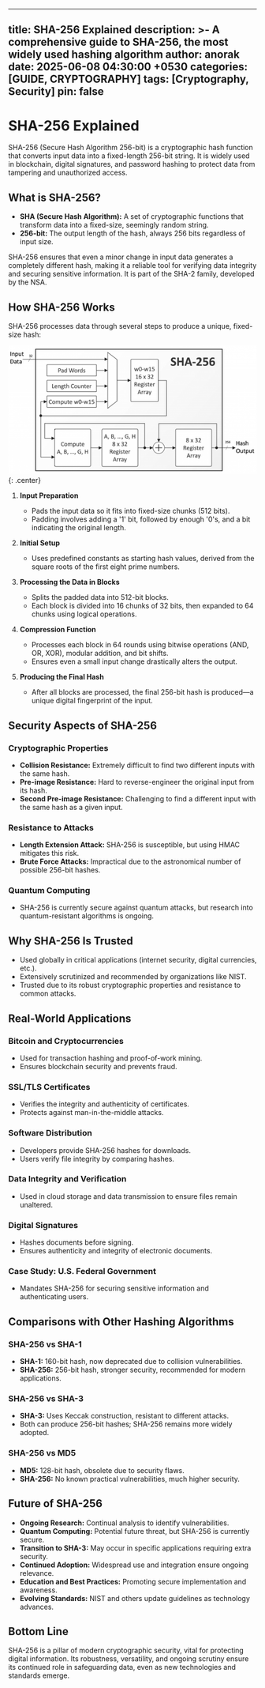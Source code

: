 
---
title: SHA-256 Explained
description: >-
    A comprehensive guide to SHA-256, the most widely used hashing algorithm
author: anorak
date: 2025-06-08 04:30:00 +0530
categories: [GUIDE, CRYPTOGRAPHY]
tags: [Cryptography, Security]
pin: false
---

# SHA-256 Explained

SHA-256 (Secure Hash Algorithm 256-bit) is a cryptographic hash function that converts input data into a fixed-length 256-bit string. It is widely used in blockchain, digital signatures, and password hashing to protect data from tampering and unauthorized access.

## What is SHA-256?

- **SHA (Secure Hash Algorithm):** A set of cryptographic functions that transform data into a fixed-size, seemingly random string.
- **256-bit:** The output length of the hash, always 256 bits regardless of input size.

SHA-256 ensures that even a minor change in input data generates a completely different hash, making it a reliable tool for verifying data integrity and securing sensitive information. It is part of the SHA-2 family, developed by the NSA.



## How SHA-256 Works

SHA-256 processes data through several steps to produce a unique, fixed-size hash:

![Diagram illustrating the SHA-256 hashing process with labeled steps](/assets/img/202506/sha.png){: .center}

1. **Input Preparation**
   - Pads the input data so it fits into fixed-size chunks (512 bits).
   - Padding involves adding a '1' bit, followed by enough '0's, and a bit indicating the original length.

2. **Initial Setup**
   - Uses predefined constants as starting hash values, derived from the square roots of the first eight prime numbers.

3. **Processing the Data in Blocks**
   - Splits the padded data into 512-bit blocks.
   - Each block is divided into 16 chunks of 32 bits, then expanded to 64 chunks using logical operations.

4. **Compression Function**
   - Processes each block in 64 rounds using bitwise operations (AND, OR, XOR), modular addition, and bit shifts.
   - Ensures even a small input change drastically alters the output.

5. **Producing the Final Hash**
   - After all blocks are processed, the final 256-bit hash is produced—a unique digital fingerprint of the input.



## Security Aspects of SHA-256

### Cryptographic Properties

- **Collision Resistance:** Extremely difficult to find two different inputs with the same hash.
- **Pre-image Resistance:** Hard to reverse-engineer the original input from its hash.
- **Second Pre-image Resistance:** Challenging to find a different input with the same hash as a given input.

### Resistance to Attacks

- **Length Extension Attack:** SHA-256 is susceptible, but using HMAC mitigates this risk.
- **Brute Force Attacks:** Impractical due to the astronomical number of possible 256-bit hashes.

### Quantum Computing

- SHA-256 is currently secure against quantum attacks, but research into quantum-resistant algorithms is ongoing.



## Why SHA-256 Is Trusted

- Used globally in critical applications (internet security, digital currencies, etc.).
- Extensively scrutinized and recommended by organizations like NIST.
- Trusted due to its robust cryptographic properties and resistance to common attacks.



## Real-World Applications

### Bitcoin and Cryptocurrencies

- Used for transaction hashing and proof-of-work mining.
- Ensures blockchain security and prevents fraud.

### SSL/TLS Certificates

- Verifies the integrity and authenticity of certificates.
- Protects against man-in-the-middle attacks.

### Software Distribution

- Developers provide SHA-256 hashes for downloads.
- Users verify file integrity by comparing hashes.

### Data Integrity and Verification

- Used in cloud storage and data transmission to ensure files remain unaltered.

### Digital Signatures

- Hashes documents before signing.
- Ensures authenticity and integrity of electronic documents.

### Case Study: U.S. Federal Government

- Mandates SHA-256 for securing sensitive information and authenticating users.



## Comparisons with Other Hashing Algorithms

### SHA-256 vs SHA-1

- **SHA-1:** 160-bit hash, now deprecated due to collision vulnerabilities.
- **SHA-256:** 256-bit hash, stronger security, recommended for modern applications.

### SHA-256 vs SHA-3

- **SHA-3:** Uses Keccak construction, resistant to different attacks.
- Both can produce 256-bit hashes; SHA-256 remains more widely adopted.

### SHA-256 vs MD5

- **MD5:** 128-bit hash, obsolete due to security flaws.
- **SHA-256:** No known practical vulnerabilities, much higher security.



## Future of SHA-256

- **Ongoing Research:** Continual analysis to identify vulnerabilities.
- **Quantum Computing:** Potential future threat, but SHA-256 is currently secure.
- **Transition to SHA-3:** May occur in specific applications requiring extra security.
- **Continued Adoption:** Widespread use and integration ensure ongoing relevance.
- **Education and Best Practices:** Promoting secure implementation and awareness.
- **Evolving Standards:** NIST and others update guidelines as technology advances.



## Bottom Line

SHA-256 is a pillar of modern cryptographic security, vital for protecting digital information. Its robustness, versatility, and ongoing scrutiny ensure its continued role in safeguarding data, even as new technologies and standards emerge.

